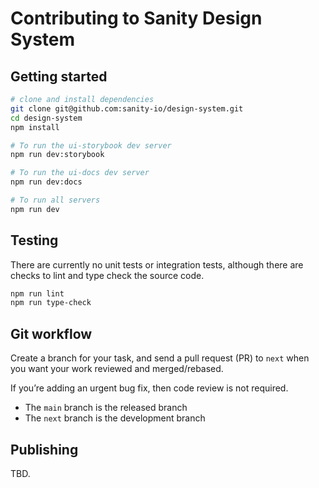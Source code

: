 # Contributing to Sanity Design System

## Getting started

```sh
# clone and install dependencies
git clone git@github.com:sanity-io/design-system.git
cd design-system
npm install

# To run the ui-storybook dev server
npm run dev:storybook

# To run the ui-docs dev server
npm run dev:docs

# To run all servers
npm run dev
```

## Testing

There are currently no unit tests or integration tests, although there are checks to lint and type check the source code.

```sh
npm run lint
npm run type-check
```

## Git workflow

Create a branch for your task, and send a pull request (PR) to `next` when you want your work reviewed and merged/rebased.

If you’re adding an urgent bug fix, then code review is not required.

* The `main` branch is the released branch
* The `next` branch is the development branch

## Publishing

TBD.
